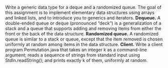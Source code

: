 Write a generic data type for a deque and a randomized queue. The goal of this assignment is to implement elementary data structures using arrays and linked lists, and to introduce you to generics and iterators.
**Dequeue.** A double-ended queue or deque (pronounced “deck”) is a generalization of a stack and a queue that supports adding and removing items from either the front or the back of the data structure.
**Randomized queue.** A randomized queue is similar to a stack or queue, except that the item removed is chosen uniformly at random among items in the data structure. 
**Client.** Write a client program Permutation.java that takes an integer k as a command-line argument; reads a sequence of strings from standard input using StdIn.readString(); and prints exactly k of them, uniformly at random.
